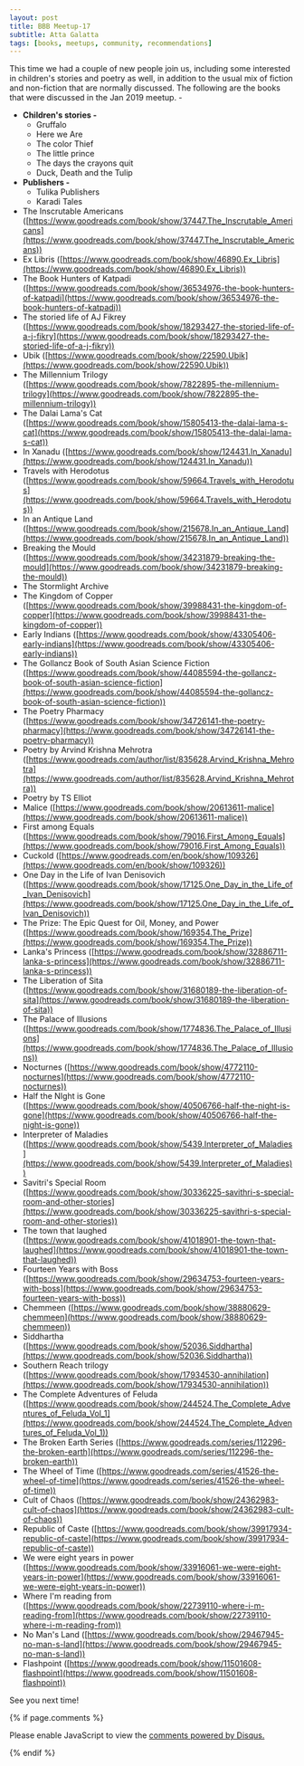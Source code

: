 ```yaml
---
layout: post
title: BBB Meetup-17
subtitle: Atta Galatta
tags: [books, meetups, community, recommendations]
---
```


This time we had a couple of new people join us, including some interested in children's stories and poetry as well, in addition to the usual mix of fiction and non-fiction that are normally discussed.
The following are the books that were discussed in the Jan 2019 meetup. -

- **Children's stories -**
    - Gruffalo
    - Here we Are
    - The color Thief
    - The little prince
    - The days the crayons quit
    - Duck, Death and the Tulip
- **Publishers -**
    - Tulika Publishers
    - Karadi Tales
- The Inscrutable Americans ([https://www.goodreads.com/book/show/37447.The_Inscrutable_Americans](https://www.goodreads.com/book/show/37447.The_Inscrutable_Americans))
- Ex Libris ([https://www.goodreads.com/book/show/46890.Ex_Libris](https://www.goodreads.com/book/show/46890.Ex_Libris))
- The Book Hunters of Katpadi ([https://www.goodreads.com/book/show/36534976-the-book-hunters-of-katpadi](https://www.goodreads.com/book/show/36534976-the-book-hunters-of-katpadi))
- The storied life of AJ Fikrey ([https://www.goodreads.com/book/show/18293427-the-storied-life-of-a-j-fikry](https://www.goodreads.com/book/show/18293427-the-storied-life-of-a-j-fikry))
- Ubik ([https://www.goodreads.com/book/show/22590.Ubik](https://www.goodreads.com/book/show/22590.Ubik))
- The Millennium Trilogy ([https://www.goodreads.com/book/show/7822895-the-millennium-trilogy](https://www.goodreads.com/book/show/7822895-the-millennium-trilogy))
- The Dalai Lama's Cat ([https://www.goodreads.com/book/show/15805413-the-dalai-lama-s-cat](https://www.goodreads.com/book/show/15805413-the-dalai-lama-s-cat))
- In Xanadu ([https://www.goodreads.com/book/show/124431.In_Xanadu](https://www.goodreads.com/book/show/124431.In_Xanadu))
- Travels with Herodotus ([https://www.goodreads.com/book/show/59664.Travels_with_Herodotus](https://www.goodreads.com/book/show/59664.Travels_with_Herodotus))
- In an Antique Land ([https://www.goodreads.com/book/show/215678.In_an_Antique_Land](https://www.goodreads.com/book/show/215678.In_an_Antique_Land))
- Breaking the Mould ([https://www.goodreads.com/book/show/34231879-breaking-the-mould](https://www.goodreads.com/book/show/34231879-breaking-the-mould))
- The Stormlight Archive
- The Kingdom of Copper ([https://www.goodreads.com/book/show/39988431-the-kingdom-of-copper](https://www.goodreads.com/book/show/39988431-the-kingdom-of-copper))
- Early Indians ([https://www.goodreads.com/book/show/43305406-early-indians](https://www.goodreads.com/book/show/43305406-early-indians))
- The Gollancz Book of South Asian Science Fiction ([https://www.goodreads.com/book/show/44085594-the-gollancz-book-of-south-asian-science-fiction](https://www.goodreads.com/book/show/44085594-the-gollancz-book-of-south-asian-science-fiction))
- The Poetry Pharmacy ([https://www.goodreads.com/book/show/34726141-the-poetry-pharmacy](https://www.goodreads.com/book/show/34726141-the-poetry-pharmacy))
- Poetry by Arvind Krishna Mehrotra ([https://www.goodreads.com/author/list/835628.Arvind_Krishna_Mehrotra](https://www.goodreads.com/author/list/835628.Arvind_Krishna_Mehrotra))
- Poetry by TS Elliot
- Malice ([https://www.goodreads.com/book/show/20613611-malice](https://www.goodreads.com/book/show/20613611-malice))
- First among Equals ([https://www.goodreads.com/book/show/79016.First_Among_Equals](https://www.goodreads.com/book/show/79016.First_Among_Equals))
- Cuckold ([https://www.goodreads.com/en/book/show/109326](https://www.goodreads.com/en/book/show/109326))
- One Day in the Life of Ivan Denisovich ([https://www.goodreads.com/book/show/17125.One_Day_in_the_Life_of_Ivan_Denisovich](https://www.goodreads.com/book/show/17125.One_Day_in_the_Life_of_Ivan_Denisovich))
- The Prize: The Epic Quest for Oil, Money, and Power ([https://www.goodreads.com/book/show/169354.The_Prize](https://www.goodreads.com/book/show/169354.The_Prize))
- Lanka's Princess ([https://www.goodreads.com/book/show/32886711-lanka-s-princess](https://www.goodreads.com/book/show/32886711-lanka-s-princess))
- The Liberation of Sita ([https://www.goodreads.com/book/show/31680189-the-liberation-of-sita](https://www.goodreads.com/book/show/31680189-the-liberation-of-sita))
- The Palace of Illusions ([https://www.goodreads.com/book/show/1774836.The_Palace_of_Illusions](https://www.goodreads.com/book/show/1774836.The_Palace_of_Illusions))
- Nocturnes ([https://www.goodreads.com/book/show/4772110-nocturnes](https://www.goodreads.com/book/show/4772110-nocturnes))
- Half the NIght is Gone ([https://www.goodreads.com/book/show/40506766-half-the-night-is-gone](https://www.goodreads.com/book/show/40506766-half-the-night-is-gone))
- Interpreter of Maladies ([https://www.goodreads.com/book/show/5439.Interpreter_of_Maladies](https://www.goodreads.com/book/show/5439.Interpreter_of_Maladies))
- Savitri's Special Room ([https://www.goodreads.com/book/show/30336225-savithri-s-special-room-and-other-stories](https://www.goodreads.com/book/show/30336225-savithri-s-special-room-and-other-stories))
- The town that laughed ([https://www.goodreads.com/book/show/41018901-the-town-that-laughed](https://www.goodreads.com/book/show/41018901-the-town-that-laughed))
- Fourteen Years with Boss ([https://www.goodreads.com/book/show/29634753-fourteen-years-with-boss](https://www.goodreads.com/book/show/29634753-fourteen-years-with-boss))
- Chemmeen ([https://www.goodreads.com/book/show/38880629-chemmeen](https://www.goodreads.com/book/show/38880629-chemmeen))
- Siddhartha ([https://www.goodreads.com/book/show/52036.Siddhartha](https://www.goodreads.com/book/show/52036.Siddhartha))
- Southern Reach trilogy ([https://www.goodreads.com/book/show/17934530-annihilation](https://www.goodreads.com/book/show/17934530-annihilation))
- The Complete Adventures of Feluda ([https://www.goodreads.com/book/show/244524.The_Complete_Adventures_of_Feluda_Vol_1](https://www.goodreads.com/book/show/244524.The_Complete_Adventures_of_Feluda_Vol_1))
- The Broken Earth Series ([https://www.goodreads.com/series/112296-the-broken-earth](https://www.goodreads.com/series/112296-the-broken-earth))
- The Wheel of Time ([https://www.goodreads.com/series/41526-the-wheel-of-time](https://www.goodreads.com/series/41526-the-wheel-of-time))
- Cult of Chaos ([https://www.goodreads.com/book/show/24362983-cult-of-chaos](https://www.goodreads.com/book/show/24362983-cult-of-chaos))
- Republic of Caste ([https://www.goodreads.com/book/show/39917934-republic-of-caste](https://www.goodreads.com/book/show/39917934-republic-of-caste))
- We were eight years in power ([https://www.goodreads.com/book/show/33916061-we-were-eight-years-in-power](https://www.goodreads.com/book/show/33916061-we-were-eight-years-in-power))
- Where I'm reading from ([https://www.goodreads.com/book/show/22739110-where-i-m-reading-from](https://www.goodreads.com/book/show/22739110-where-i-m-reading-from))
- No Man's Land ([https://www.goodreads.com/book/show/29467945-no-man-s-land](https://www.goodreads.com/book/show/29467945-no-man-s-land))
- Flashpoint ([https://www.goodreads.com/book/show/11501608-flashpoint](https://www.goodreads.com/book/show/11501608-flashpoint))

See you next time!

{% if page.comments %}
<div id="disqus_thread"></div>
<script>

/**
*  RECOMMENDED CONFIGURATION VARIABLES: EDIT AND UNCOMMENT THE SECTION BELOW TO INSERT DYNAMIC VALUES FROM YOUR PLATFORM OR CMS.
*  LEARN WHY DEFINING THESE VARIABLES IS IMPORTANT: https://disqus.com/admin/universalcode/#configuration-variables*/
/*
var disqus_config = function () {
this.page.url = brokebibliophilesbangalore.github.io/2019-01-27-BBB-Meetup-17;
  // Replace PAGE_URL with your page's canonical URL variable
this.page.identifier = 2019-01-27-BBB-Meetup-17; 
// Replace PAGE_IDENTIFIER with your page's unique identifier variable
};
*/
(function() { // DON'T EDIT BELOW THIS LINE
var d = document, s = d.createElement('script');
s.src = 'https://brokebibliophilesbangalore.disqus.com/embed.js';
s.setAttribute('data-timestamp', +new Date());
(d.head || d.body).appendChild(s);
})();
</script>
<noscript>Please enable JavaScript to view the <a href="https://disqus.com/?ref_noscript">comments powered by Disqus.</a></noscript>
                            
{% endif %}